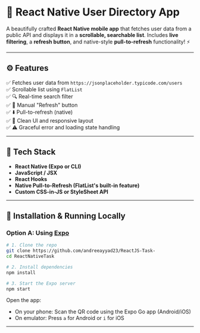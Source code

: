 # 📱 React Native User Directory App

A beautifully crafted **React Native mobile app** that fetches user data from a public API and displays it in a **scrollable, searchable list**. Includes **live filtering**, a **refresh button**, and native-style **pull-to-refresh** functionality! ⚡️

---

## ⚙️ Features

✅ Fetches user data from `https://jsonplaceholder.typicode.com/users`  
✅ Scrollable list using `FlatList`  
✅ 🔍 Real-time search filter  
✅ 🔄 Manual "Refresh" button  
✅ ⬇️ Pull-to-refresh (native)  
✅ 🧹 Clean UI and responsive layout  
✅ ⚠️ Graceful error and loading state handling

---

## 🧰 Tech Stack

- **React Native (Expo or CLI)**
- **JavaScript / JSX**
- **React Hooks**
- **Native Pull-to-Refresh (FlatList's built-in feature)**
- **Custom CSS-in-JS or StyleSheet API**

---

## 🚀 Installation & Running Locally

### Option A: Using [Expo](https://expo.dev)

```bash
# 1. Clone the repo
git clone https://github.com/andreeayyad23/ReactJS-Task-
cd ReactNativeTask

# 2. Install dependencies
npm install

# 3. Start the Expo server
npm start
```

Open the app:
- On your phone: Scan the QR code using the Expo Go app (Android/iOS)
- On emulator: Press `a` for Android or `i` for iOS

---
